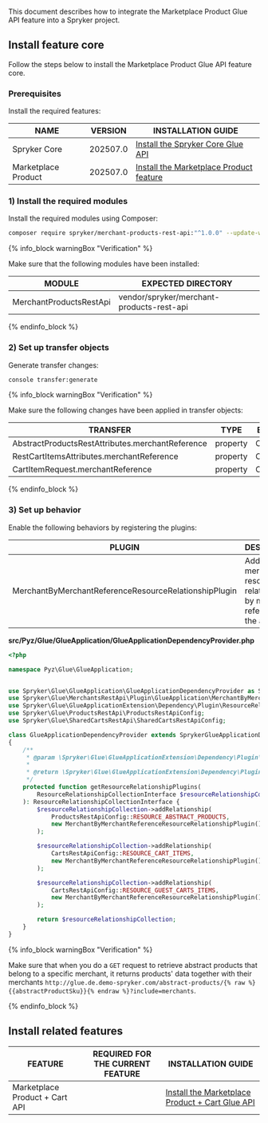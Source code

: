 

This document describes how to integrate the Marketplace Product Glue API feature into a Spryker project.

## Install feature core

Follow the steps below to install the Marketplace Product Glue API feature core.

### Prerequisites

Install the required features:

| NAME | VERSION | INSTALLATION GUIDE |
|-|-|-|
| Spryker Core | 202507.0 | [Install the Spryker Core Glue API](/docs/pbc/all/miscellaneous/latest/install-and-upgrade/install-glue-api/install-the-spryker-core-glue-api.html)  |
| Marketplace Product | 202507.0 | [Install the Marketplace Product feature](/docs/pbc/all/product-information-management/latest/marketplace/install-and-upgrade/install-features/install-the-marketplace-product-feature.html)|

### 1) Install the required modules

Install the required modules using Composer:

```bash
composer require spryker/merchant-products-rest-api:"^1.0.0" --update-with-dependencies
```

{% info_block warningBox "Verification" %}

Make sure that the following modules have been installed:

| MODULE | EXPECTED DIRECTORY |
|-|-|
| MerchantProductsRestApi | vendor/spryker/merchant-products-rest-api |

{% endinfo_block %}

### 2) Set up transfer objects

Generate transfer changes:

```bash
console transfer:generate
```

{% info_block warningBox "Verification" %}

Make sure the following changes have been applied in transfer objects:

| TRANSFER | TYPE | EVENT| PATH |
|-|-|-|-|
| AbstractProductsRestAttributes.merchantReference | property | Created | src/Generated/Shared/Transfer/AbstractProductsRestAttributesTransfer |
| RestCartItemsAttributes.merchantReference | property | Created | src/Generated/Shared/Transfer/RestCartItemsAttributesTransfer |
| CartItemRequest.merchantReference | property | Created | src/Generated/Shared/Transfer/CartItemRequestTransfer |

{% endinfo_block %}

### 3) Set up behavior

Enable the following behaviors by registering the plugins:

| PLUGIN | DESCRIPTION | PREREQUISITES | NAMESPACE |
|-|-|-|-|
| MerchantByMerchantReferenceResourceRelationshipPlugin |  Adds merchants resources as relationship by merchant references in the attributes. |  | Spryker\Glue\MerchantsRestApi\Plugin\GlueApplication |

**src/Pyz/Glue/GlueApplication/GlueApplicationDependencyProvider.php**

```php
<?php

namespace Pyz\Glue\GlueApplication;


use Spryker\Glue\GlueApplication\GlueApplicationDependencyProvider as SprykerGlueApplicationDependencyProvider;
use Spryker\Glue\MerchantsRestApi\Plugin\GlueApplication\MerchantByMerchantReferenceResourceRelationshipPlugin;
use Spryker\Glue\GlueApplicationExtension\Dependency\Plugin\ResourceRelationshipCollectionInterface;
use Spryker\Glue\ProductsRestApi\ProductsRestApiConfig;
use Spryker\Glue\SharedCartsRestApi\SharedCartsRestApiConfig;

class GlueApplicationDependencyProvider extends SprykerGlueApplicationDependencyProvider
{
    /**
     * @param \Spryker\Glue\GlueApplicationExtension\Dependency\Plugin\ResourceRelationshipCollectionInterface $resourceRelationshipCollection
     *
     * @return \Spryker\Glue\GlueApplicationExtension\Dependency\Plugin\ResourceRelationshipCollectionInterface
     */
    protected function getResourceRelationshipPlugins(
        ResourceRelationshipCollectionInterface $resourceRelationshipCollection
    ): ResourceRelationshipCollectionInterface {
        $resourceRelationshipCollection->addRelationship(
            ProductsRestApiConfig::RESOURCE_ABSTRACT_PRODUCTS,
            new MerchantByMerchantReferenceResourceRelationshipPlugin()
        );

        $resourceRelationshipCollection->addRelationship(
            CartsRestApiConfig::RESOURCE_CART_ITEMS,
            new MerchantByMerchantReferenceResourceRelationshipPlugin()
        );

        $resourceRelationshipCollection->addRelationship(
            CartsRestApiConfig::RESOURCE_GUEST_CARTS_ITEMS,
            new MerchantByMerchantReferenceResourceRelationshipPlugin()
        );

        return $resourceRelationshipCollection;
    }
}
```

{% info_block warningBox "Verification" %}

Make sure that when you do a `GET` request to retrieve abstract products that belong to a specific merchant, it returns products' data together with their merchants `http://glue.de.demo-spryker.com/abstract-products/{% raw %}{{abstractProductSku}}{% endraw %}?include=merchants`.

{% endinfo_block %}

## Install related features

| FEATURE | REQUIRED FOR THE CURRENT FEATURE | INSTALLATION GUIDE |
| -------------- | -------------------------------- | ----------------- |
| Marketplace Product + Cart API | | [Install the Marketplace Product + Cart Glue API](/docs/pbc/all/product-information-management/latest/marketplace/install-and-upgrade/install-glue-api/install-the-marketplace-product-cart-glue-api.html) |
